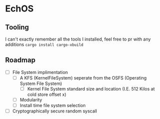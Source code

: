 # EchOS

## Tooling
I can't exactly remember all the tools I installed, feel free to pr with any additions
`cargo install cargo-xbuild`


## Roadmap
- [ ] File System implimentation
  - [ ] A KFS (KernelFileSystem) seperate from the OSFS (Operating System File System) 
    - [ ] Kernel File System standard size and location (I.E. 512 Kilos at cold store offset x)
  - [ ] Modularity
  - [ ] Install time file system selection
- [ ] Cryptographically secure random syscall
